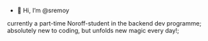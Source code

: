 - 👋 Hi, I’m @sremoy

currently a part-time Noroff-student in the backend dev programme;
absolutely new to coding, but unfolds new magic every day!;


<!---
sremoy/sremoy is a ✨ special ✨ repository because its `README.md` (this file) appears on your GitHub profile.
You can click the Preview link to take a look at your changes.
--->

